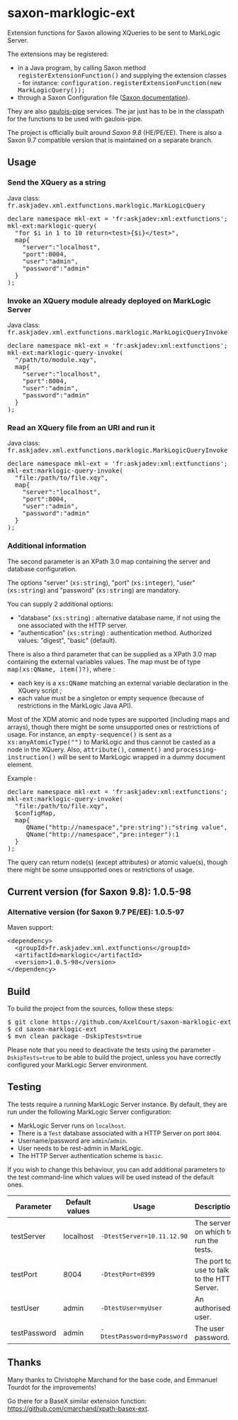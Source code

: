 # saxon-marklogic-ext


Extension functions for Saxon allowing XQueries to be sent to MarkLogic Server.


The extensions may be registered:
* in a Java program, by calling Saxon method <tt>registerExtensionFunction()</tt> and supplying the extension classes - for instance: <tt>configuration.registerExtensionFunction(new MarkLogicQuery());</tt>
* through a Saxon Configuration file (<a href=http://www.saxonica.com/documentation9.7/index.html#!configuration/configuration-file>Saxon documentation</a>).


They are also <a href=https://github.com/cmarchand/gaulois-pipe>gaulois-pipe</a> services. The jar just has to be in the classpath for the functions to be used with gaulois-pipe.


The project is officially built around *Saxon 9.8* (HE/PE/EE).
There is also a Saxon 9.7 compatible version that is maintained on a separate branch.


## Usage


### Send the XQuery as a string

Java class: <tt>fr.askjadev.xml.extfunctions.marklogic.MarkLogicQuery</tt>

<pre>declare namespace mkl-ext = 'fr:askjadev:xml:extfunctions';
mkl-ext:marklogic-query(
  "for $i in 1 to 10 return&lt;test&gt;{$i}&lt;/test&gt;",
  map{
    "server":"localhost",
    "port":8004,
    "user":"admin",
    "password":"admin"
  }
);</pre>


### Invoke an XQuery module already deployed on MarkLogic Server

Java class: <tt>fr.askjadev.xml.extfunctions.marklogic.MarkLogicQueryInvoke</tt>

<pre>declare namespace mkl-ext = 'fr:askjadev:xml:extfunctions';
mkl-ext:marklogic-query-invoke(
  "/path/to/module.xqy",
  map{
    "server":"localhost",
    "port":8004,
    "user":"admin",
    "password":"admin"
  }
);</pre>


### Read an XQuery file from an URI and run it

Java class: <tt>fr.askjadev.xml.extfunctions.marklogic.MarkLogicQueryInvoke</tt>

<pre>declare namespace mkl-ext = 'fr:askjadev:xml:extfunctions';
mkl-ext:marklogic-query-invoke(
  "file:/path/to/file.xqy",
  map{
    "server":"localhost",
    "port":8004,
    "user":"admin",
    "password":"admin"
  }
);</pre>


### Additional information

The second parameter is an XPath 3.0 map containing the server and database configuration.

The options "server" (<tt>xs:string</tt>), "port" (<tt>xs:integer</tt>), "user" (<tt>xs:string</tt>) and "password" (<tt>xs:string</tt>) are mandatory.

You can supply 2 additional options:

- "database" (<tt>xs:string</tt>) : alternative database name, if not using the one associated with the HTTP server.
- "authentication" (<tt>xs:string</tt>) : authentication method. Authorized values: "digest", "basic" (default).

There is also a third parameter that can be supplied as a XPath 3.0 map containing the external variables values. The map must be of type <tt>map(xs:QName, item()?)</tt>, where :

- each key is a <tt>xs:QName</tt> matching an external variable declaration in the XQuery script ;
- each value must be a singleton or empty sequence (because of restrictions in the MarkLogic Java API).

Most of the XDM atomic and node types are supported (including maps and arrays), though there might be some unsupported ones or restrictions of usage. For instance, an <tt>empty-sequence()</tt> is sent as a <tt>xs:anyAtomicType("")</tt> to MarkLogic and thus cannot be casted as a node in the XQuery. Also, <tt>attribute()</tt>, <tt>comment()</tt> and <tt>processing-instruction()</tt> will be sent to MarkLogic wrapped in a dummy document element.

Example :

<pre>declare namespace mkl-ext = 'fr:askjadev:xml:extfunctions';
mkl-ext:marklogic-query-invoke(
  "file:/path/to/file.xqy",
  $configMap,
  map{
     QName("http://namespace","pre:string"):"string value",
     QName("http://namespace","pre:integer"):1
  }
);</pre>

The query can return node(s) (except attributes) or atomic value(s), though there might be some unsupported ones or restrictions of usage.


## Current version (for Saxon 9.8): 1.0.5-98

### Alternative version (for Saxon 9.7 PE/EE): 1.0.5-97

Maven support:

<pre>
&lt;dependency&gt;
  &lt;groupId&gt;fr.askjadev.xml.extfunctions&lt;/groupId&gt;
  &lt;artifactId&gt;marklogic&lt;/artifactId&gt;
  &lt;version&gt;1.0.5-98&lt;/version&gt;
&lt;/dependency&gt;
</pre>


## Build

To build the project from the sources, follow these steps:

<pre>
$ git clone https://github.com/AxelCourt/saxon-marklogic-ext.git
$ cd saxon-marklogic-ext
$ mvn clean package -DskipTests=true
</pre>

Please note that you need to deactivate the tests using the parameter `-DskipTests=true` to be able to build the project, unless you have correctly configured your MarkLogic Server environment.


## Testing

The tests require a running MarkLogic Server instance. By default, they are run under the following MarkLogic Server configuration:

* MarkLogic Server runs on `localhost`.
* There is a `Test` database associated with a HTTP Server on port `8004`.
* Username/password are `admin`/`admin`.
* User needs to be rest-admin in MarkLogic.
* The HTTP Server authentication scheme is `basic`.

If you wish to change this behaviour, you can add additional parameters to the test command-line which values will be used instead of the default ones.

|Parameter|Default values|Usage|Description|
|----|----|----|----|
|testServer|localhost|`-DtestServer=10.11.12.90`|The server on which to run the tests.|
|testPort|8004|`-DtestPort=8999`|The port to use to talk to the HTTP Server.|
|testUser|admin|`-DtestUser=myUser`|An authorised user.|
|testPassword|admin|`-DtestPassword=myPassword`|The user password.|


## Thanks

Many thanks to Christophe Marchand for the base code, and Emmanuel Tourdot for the improvements!

Go there for a BaseX similar extension function: <a href="https://github.com/cmarchand/xpath-basex-ext">https://github.com/cmarchand/xpath-basex-ext</a>.

